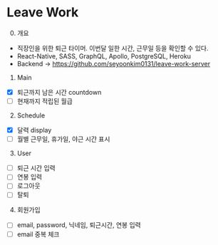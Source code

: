 # Leave Work
0. 개요
- 직장인을 위한 퇴근 타이머. 이번달 일한 시간, 근무일 등을 확인할 수 있다.
- React-Native, SASS, GraphQL, Apollo, PostgreSQL, Heroku
- Backend -> https://github.com/seyoonkim0131/leave-work-server

1. Main
- [x] 퇴근까지 남은 시간 countdown
- [ ] 현재까지 적립된 월급

2. Schedule
- [x] 달력 display
- [ ] 월별 근무일, 휴가일, 야근 시간 표시

3. User
- [ ] 퇴근 시간 입력
- [ ] 연봉 입력
- [ ] 로그아웃
- [ ] 탈퇴

4. 회원가입
- [ ] email, password, 닉네임, 퇴근시간, 연봉 입력
- [ ] email 중복 체크
